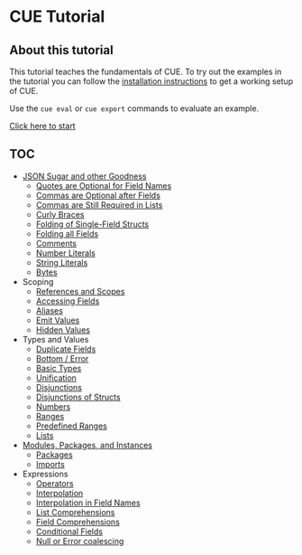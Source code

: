 # CUE Tutorial

## About this tutorial

This tutorial teaches the fundamentals of CUE.
To try out the examples in the tutorial you can follow the
[installation instructions](../../install.md)
to get a working setup of CUE.

Use the `cue eval` or `cue export` commands to evaluate an example.

[Click here to start](json.md)

## TOC

- [JSON Sugar and other Goodness](json.md)
  - [Quotes are Optional for Field Names](fieldname.md)
  - [Commas are Optional after Fields](commas.md)
  - [Commas are Still Required in Lists](commaslists.md)
  - [Curly Braces](curly.md)
  - [Folding of Single-Field Structs](fold.md)
  - [Folding all Fields](foldany.md)
  - [Comments](comments.md)
  - [Number Literals](numberlit.md)
  - [String Literals](stringlit.md)
  - [Bytes](bytes.md)
- Scoping
  - [References and Scopes](scopes.md)
  - [Accessing Fields](selectors.md)
  - [Aliases](aliases.md)
  - [Emit Values](emit.md)
  - [Hidden Values](hidden.md)
- Types and Values
  - [Duplicate Fields](duplicates.md)
  - [Bottom / Error](bottom.md)
  - [Basic Types](types.md)
  - [Unification](unification.md)
  - [Disjunctions](disjunctions.md)
  - [Disjunctions of Structs](disjstruct.md)
  - [Numbers](numbers.md)
  - [Ranges](ranges.md)
  - [Predefined Ranges](rangedef.md)
  - [Lists](lists.md)
- [Modules, Packages, and Instances](instances.md)
  - [Packages](packages.md)
  - [Imports](imports.md)
- Expressions
  - [Operators](operators.md)
  - [Interpolation](interpolation.md)
  - [Interpolation in Field Names](interpolfield.md)
  - [List Comprehensions](listcomp.md)
  - [Field Comprehensions](fieldcomp.md)
  - [Conditional Fields](conditional.md)
  - [Null or Error coalescing](coalescing.md)
  <!-- - Conversions -->
  <!-- - Functions (simulating) -->
